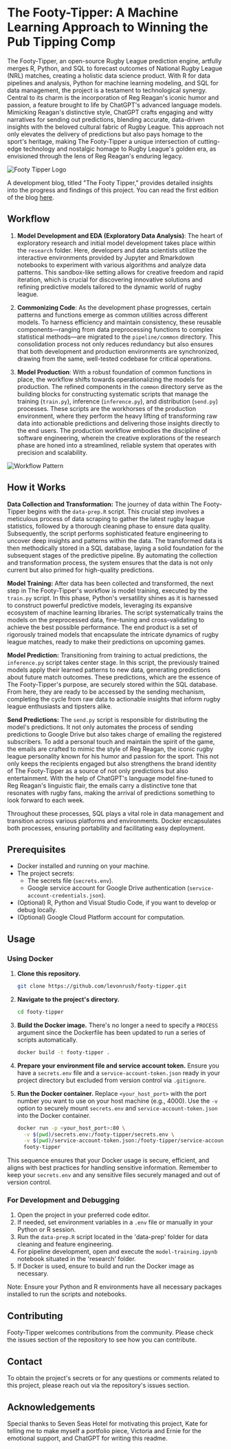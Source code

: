 # The Footy-Tipper: A Machine Learning Approach to Winning the Pub Tipping Comp

The Footy-Tipper, an open-source Rugby League prediction engine, artfully merges R, Python, and SQL to forecast outcomes of National Rugby League (NRL) matches, creating a holistic data science product. With R for data pipelines and analysis, Python for machine learning modeling, and SQL for data management, the project is a testament to technological synergy. Central to its charm is the incorporation of Reg Reagan's iconic humor and passion, a feature brought to life by ChatGPT's advanced language models. Mimicking Reagan's distinctive style, ChatGPT crafts engaging and witty narratives for sending out predictions, blending accurate, data-driven insights with the beloved cultural fabric of Rugby League. This approach not only elevates the delivery of predictions but also pays homage to the sport's heritage, making The Footy-Tipper a unique intersection of cutting-edge technology and nostalgic homage to Rugby League's golden era, as envisioned through the lens of Reg Reagan's enduring legacy.

![Footy Tipper Logo](/images/footy-tipper-logo.jpg)

A development blog, titled "The Footy Tipper," provides detailed insights into the progress and findings of this project. You can read the first edition of the blog [here](https://medium.com/@levonrush/the-footy-tipper-a-machine-learning-approach-to-winning-the-pub-tipping-comp-dc07a7325292).

## Workflow
1. **Model Development and EDA (Exploratory Data Analysis)**: The heart of exploratory research and initial model development takes place within the `research` folder. Here, developers and data scientists utilize the interactive environments provided by Jupyter and Rmarkdown notebooks to experiment with various algorithms and analyze data patterns. This sandbox-like setting allows for creative freedom and rapid iteration, which is crucial for discovering innovative solutions and refining predictive models tailored to the dynamic world of rugby league.

2. **Commonizing Code**: As the development phase progresses, certain patterns and functions emerge as common utilities across different models. To harness efficiency and maintain consistency, these reusable components—ranging from data preprocessing functions to complex statistical methods—are migrated to the `pipeline/common` directory. This consolidation process not only reduces redundancy but also ensures that both development and production environments are synchronized, drawing from the same, well-tested codebase for critical operations.

3. **Model Production**: With a robust foundation of common functions in place, the workflow shifts towards operationalizing the models for production. The refined components in the `common` directory serve as the building blocks for constructing systematic scripts that manage the training (`train.py`), inference (`inference.py`), and distribution (`send.py`) processes. These scripts are the workhorses of the production environment, where they perform the heavy lifting of transforming raw data into actionable predictions and delivering those insights directly to the end users. The production workflow embodies the discipline of software engineering, wherein the creative explorations of the research phase are honed into a streamlined, reliable system that operates with precision and scalability.

![Workflow Pattern](/images/workflow-pattern.jpg)

## How it Works

**Data Collection and Transformation:** The journey of data within The Footy-Tipper begins with the `data-prep.R` script. This crucial step involves a meticulous process of data scraping to gather the latest rugby league statistics, followed by a thorough cleaning phase to ensure data quality. Subsequently, the script performs sophisticated feature engineering to uncover deep insights and patterns within the data. The transformed data is then methodically stored in a SQL database, laying a solid foundation for the subsequent stages of the predictive pipeline. By automating the collection and transformation process, the system ensures that the data is not only current but also primed for high-quality predictions.

**Model Training:** After data has been collected and transformed, the next step in The Footy-Tipper's workflow is model training, executed by the `train.py` script. In this phase, Python's versatility shines as it is harnessed to construct powerful predictive models, leveraging its expansive ecosystem of machine learning libraries. The script systematically trains the models on the preprocessed data, fine-tuning and cross-validating to achieve the best possible performance. The end product is a set of rigorously trained models that encapsulate the intricate dynamics of rugby league matches, ready to make their predictions on upcoming games.

**Model Prediction:** Transitioning from training to actual predictions, the `inference.py` script takes center stage. In this script, the previously trained models apply their learned patterns to new data, generating predictions about future match outcomes. These predictions, which are the essence of The Footy-Tipper's purpose, are securely stored within the SQL database. From here, they are ready to be accessed by the sending mechanism, completing the cycle from raw data to actionable insights that inform rugby league enthusiasts and tipsters alike.

**Send Predictions:** The `send.py` script is responsible for distributing the model's predictions. It not only automates the process of sending predictions to Google Drive but also takes charge of emailing the registered subscribers. To add a personal touch and maintain the spirit of the game, the emails are crafted to mimic the style of Reg Reagan, the iconic rugby league personality known for his humor and passion for the sport. This not only keeps the recipients engaged but also strengthens the brand identity of The Footy-Tipper as a source of not only predictions but also entertainment. With the help of ChatGPT's language model fine-tuned to Reg Reagan's linguistic flair, the emails carry a distinctive tone that resonates with rugby fans, making the arrival of predictions something to look forward to each week.

Throughout these processes, SQL plays a vital role in data management and transition across various platforms and environments. Docker encapsulates both processes, ensuring portability and facilitating easy deployment.

## Prerequisites

- Docker installed and running on your machine.
- The project secrets:
  - The secrets file (`secrets.env`).
  - Google service account for Google Drive authentication (`service-account-credentials.json`).
- (Optional) R, Python and Visual Studio Code, if you want to develop or debug locally.
- (Optional) Google Cloud Platform account for computation.

## Usage

### Using Docker

1. **Clone this repository.**
    ```bash
    git clone https://github.com/levonrush/footy-tipper.git
    ```

2. **Navigate to the project's directory.**
    ```bash
    cd footy-tipper
    ```

3. **Build the Docker image.** There's no longer a need to specify a `PROCESS` argument since the Dockerfile has been updated to run a series of scripts automatically.
    ```bash
    docker build -t footy-tipper .
    ```

4. **Prepare your environment file and service account token.** Ensure you have a `secrets.env` file and a `service-account-token.json` ready in your project directory but excluded from version control via `.gitignore`.

5. **Run the Docker container.** Replace `<your_host_port>` with the port number you want to use on your host machine (e.g., 4000). Use the `-v` option to securely mount `secrets.env` and `service-account-token.json` into the Docker container.
    ```bash
    docker run -p <your_host_port>:80 \
      -v $(pwd)/secrets.env:/footy-tipper/secrets.env \
      -v $(pwd)/service-account-token.json:/footy-tipper/service-account-token.json \
      footy-tipper
    ```

This sequence ensures that your Docker usage is secure, efficient, and aligns with best practices for handling sensitive information. Remember to keep your `secrets.env` and any sensitive files securely managed and out of version control.


### For Development and Debugging

1. Open the project in your preferred code editor.
2. If needed, set environment variables in a `.env` file or manually in your Python or R session.
3. Run the `data-prep.R` script located in the 'data-prep' folder for data cleaning and feature engineering.
4. For pipeline development, open and execute the `model-training.ipynb` notebook situated in the 'research' folder.
5. If Docker is used, ensure to build and run the Docker image as necessary.

Note: Ensure your Python and R environments have all necessary packages installed to run the scripts and notebooks.

## Contributing

Footy-Tipper welcomes contributions from the community. Please check the issues section of the repository to see how you can contribute.

## Contact

To obtain the project's secrets or for any questions or comments related to this project, please reach out via the repository's issues section.

## Acknowledgements
Special thanks to Seven Seas Hotel for motivating this project, Kate for telling me to make myself a portfolio piece, Victoria and Ernie for the emotional support, and ChatGPT for writing this readme.
